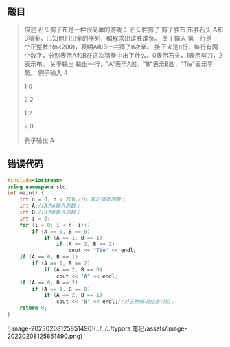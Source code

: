 ## 题目

> 描述
> 石头剪子布是一种很简单的游戏：
> 石头胜剪子
> 剪子胜布
> 布胜石头
> A和B猜拳，已知他们出拳的序列，编程求出谁胜谁负。
> 关于输入
> 第一行是一个正整数n(n<200)，表明A和B一共猜了n次拳。
> 接下来是n行，每行有两个数字，分别表示A和B在这次猜拳中出了什么。0表示石头，1表示剪刀，2表示布。
> 关于输出
> 输出一行，"A"表示A胜，"B"表示B胜，"Tie"表示平局。
> 例子输入
> 4
>
> 1 0
>
> 2 2
>
> 1 2
>
> 2 0
>
> 例子输出
> A

## 错误代码

```c++
#include<iostream>
using namespace std;
int main() {
	int n = 0; n < 200;//n 表示猜拳次数；
	int A;//A为A输入的数；
	int B;//B为B输入的数；
	int i = 0;
	for (i = 0; i < n; i++)
		if (A == 0, B == 0)
			if (A == 1, B == 1)
				if (A == 2, B == 2)
					cout << "Tie" << endl;
	if (A == 0, B == 1)
		if (A == 1, B == 2)
			if (A == 2, B == 0)
				cout << "A" << endl;
	if (A == 0, B == 2)
		if (A == 1, B == 0)
			if (A == 2, B == 1)
				cout << "B" << endl;//对三种情况分类讨论；
	return 0;
}
```

![image-20230208125851490](../../../typora 笔记/assets/image-20230208125851490.png)
